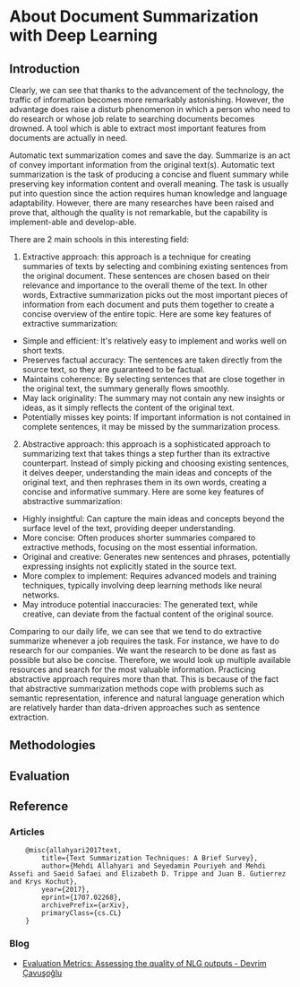 # About Document Summarization with Deep Learning

## Introduction

Clearly, we can see that thanks to the advancement of the technology, the traffic of information becomes more remarkably astonishing. However, the advantage does raise a disturb phenomenon in which a person who need to do research or whose job relate to searching documents becomes drowned. A tool which is able to extract most important features from documents are actually in need. 

Automatic text summarization comes and save the day. Summarize is an act of convey important information from the original text(s). Automatic text summarization is the task of producing a concise and fluent summary while preserving key information content and overall meaning. The task is usually put into question since the action requires human knowledge and language adaptability. However, there are many researches have been raised and prove that, although the quality is not remarkable, but the capability is implement-able and develop-able. 

There are 2 main schools in this interesting field: 
1. Extractive approach: this approach is a technique for creating summaries of texts by selecting and combining existing sentences from the original document. These sentences are chosen based on their relevance and importance to the overall theme of the text. In other words, Extractive summarization picks out the most important pieces of information from each document and puts them together to create a concise overview of the entire topic. Here are some key features of extractive summarization:

+ Simple and efficient: It's relatively easy to implement and works well on short texts.
+ Preserves factual accuracy: The sentences are taken directly from the source text, so they are guaranteed to be factual.
+ Maintains coherence: By selecting sentences that are close together in the original text, the summary generally flows smoothly.
+ May lack originality: The summary may not contain any new insights or ideas, as it simply reflects the content of the original text.
+ Potentially misses key points: If important information is not contained in complete sentences, it may be missed by the summarization process.

2. Abstractive approach: this approach is a sophisticated approach to summarizing text that takes things a step further than its extractive counterpart. Instead of simply picking and choosing existing sentences, it delves deeper, understanding the main ideas and concepts of the original text, and then rephrases them in its own words, creating a concise and informative summary. Here are some key features of abstractive summarization:

+ Highly insightful: Can capture the main ideas and concepts beyond the surface level of the text, providing deeper understanding.
+ More concise: Often produces shorter summaries compared to extractive methods, focusing on the most essential information.
+ Original and creative: Generates new sentences and phrases, potentially expressing insights not explicitly stated in the source text.
+ More complex to implement: Requires advanced models and training techniques, typically involving deep learning methods like neural networks.
+ May introduce potential inaccuracies: The generated text, while creative, can deviate from the factual content of the original source.

Comparing to our daily life, we can see that we tend to do extractive summarize whenever a job requires the task. For instance, we have to do research for our companies. We want the research to be done as fast as possible but also be concise. Therefore, we would look up multiple available resources and search for the most valuable information. Practicing abstractive approach requires more than that. This is because of the fact that abstractive summarization methods cope with problems such as semantic representation, inference and natural language generation which are relatively harder than data-driven approaches such as sentence extraction.



## Methodologies

## Evaluation


## Reference
### Articles
```
    @misc{allahyari2017text,
        title={Text Summarization Techniques: A Brief Survey}, 
        author={Mehdi Allahyari and Seyedamin Pouriyeh and Mehdi Assefi and Saeid Safaei and Elizabeth D. Trippe and Juan B. Gutierrez and Krys Kochut},
        year={2017},
        eprint={1707.02268},
        archivePrefix={arXiv},
        primaryClass={cs.CL}
    }
```

### Blog
+ [Evaluation Metrics: Assessing the quality of NLG outputs - Devrim Çavuşoğlu](https://towardsdatascience.com/evaluation-metrics-assessing-the-quality-of-nlg-outputs-39749a115ff3)